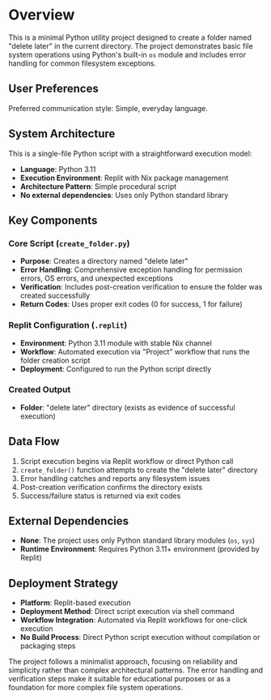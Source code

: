# Overview

This is a minimal Python utility project designed to create a folder named "delete later" in the current directory. The project demonstrates basic file system operations using Python's built-in `os` module and includes error handling for common filesystem exceptions.

## User Preferences

Preferred communication style: Simple, everyday language.

## System Architecture

This is a single-file Python script with a straightforward execution model:
- **Language**: Python 3.11
- **Execution Environment**: Replit with Nix package management
- **Architecture Pattern**: Simple procedural script
- **No external dependencies**: Uses only Python standard library

## Key Components

### Core Script (`create_folder.py`)
- **Purpose**: Creates a directory named "delete later"
- **Error Handling**: Comprehensive exception handling for permission errors, OS errors, and unexpected exceptions
- **Verification**: Includes post-creation verification to ensure the folder was created successfully
- **Return Codes**: Uses proper exit codes (0 for success, 1 for failure)

### Replit Configuration (`.replit`)
- **Environment**: Python 3.11 module with stable Nix channel
- **Workflow**: Automated execution via "Project" workflow that runs the folder creation script
- **Deployment**: Configured to run the Python script directly

### Created Output
- **Folder**: "delete later" directory (exists as evidence of successful execution)

## Data Flow

1. Script execution begins via Replit workflow or direct Python call
2. `create_folder()` function attempts to create the "delete later" directory
3. Error handling catches and reports any filesystem issues
4. Post-creation verification confirms the directory exists
5. Success/failure status is returned via exit codes

## External Dependencies

- **None**: The project uses only Python standard library modules (`os`, `sys`)
- **Runtime Environment**: Requires Python 3.11+ environment (provided by Replit)

## Deployment Strategy

- **Platform**: Replit-based execution
- **Deployment Method**: Direct script execution via shell command
- **Workflow Integration**: Automated via Replit workflows for one-click execution
- **No Build Process**: Direct Python script execution without compilation or packaging steps

The project follows a minimalist approach, focusing on reliability and simplicity rather than complex architectural patterns. The error handling and verification steps make it suitable for educational purposes or as a foundation for more complex file system operations.
